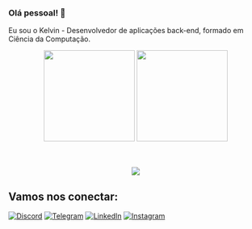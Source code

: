 ### Olá pessoal! 👋

Eu sou o Kelvin - Desenvolvedor de aplicações back-end, formado em Ciência da Computação.
<div align = "center">
   <img height="180em" src="https://github-readme-stats.vercel.app/api?username=kelvinbatista&show_icons=true&theme=tokyonight"/>
   <img height="180em" src="https://github-readme-stats.vercel.app/api/top-langs/?username=kelvinbatista&layout=compact&theme=tokyonight"/>
</div>
<br>
<br>
<p align="center">
  <a href="https://skillicons.dev">
    <img src="https://skillicons.dev/icons?i=git,github,py,javascript,typescript,nodejs,html,css,vscode,vercel,mysql" />
  </a>
</p>

## Vamos nos conectar:

   [![Discord](https://img.shields.io/badge/Discord-7289DA?style=for-the-badge&logo=discord&logoColor=white)](https://discord.gg/kk6ejD44)
   [![Telegram](https://img.shields.io/badge/Telegram-2CA5E0?style=for-the-badge&logo=telegram&logoColor=white)]()
   [![LinkedIn](https://img.shields.io/badge/LinkedIn-0077B5?style=for-the-badge&logo=linkedin&logoColor=white)]()
   [![Instagram](https://img.shields.io/badge/Instagram-E4405F?style=for-the-badge&logo=instagram&logoColor=white)](https://www.instagram.com/kelvinvbatista/)
   
